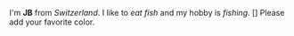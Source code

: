 I'm **JB** from *Switzerland*. I like to *eat fish* and my hobby is *fishing*.
[] Please add your favorite color.
